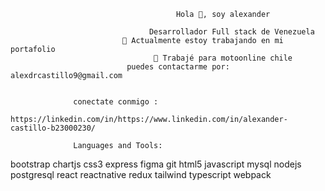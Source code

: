                                          Hola 👋, soy alexander

                                   Desarrollador Full stack de Venezuela
                             🔭 Actualmente estoy trabajando en mi portafolio
                                    🤝 Trabajé para motoonline chile
                              puedes contactarme por: alexdrcastillo9@gmail.com


                  conectate conmigo : 
             https://linkedin.com/in/https://www.linkedin.com/in/alexander-castillo-b23000230/
                  
                  Languages and Tools:
bootstrap chartjs css3 express figma git html5 javascript mysql nodejs postgresql react reactnative redux tailwind typescript webpack

<!--
**Alexdrcastillo/Alexdrcastillo** is a ✨ _special_ ✨ repository because its `README.md` (this file) appears on your GitHub profile.

Here are some ideas to get you started:

- 🔭 I’m currently working on ...
- 🌱 I’m currently learning ...
- 👯 I’m looking to collaborate on ...
- 🤔 I’m looking for help with ...
- 💬 Ask me about ...
- 📫 How to reach me: ...
- 😄 Pronouns: ...
- ⚡ Fun fact: ...
-->

